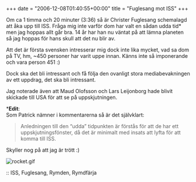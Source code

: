 +++
date = "2006-12-08T01:40:55+00:00"
title = "Fuglesang mot ISS"
+++

Om ca 1 timma och 20 minuter (3:36) så är Christer Fuglesang schemalagd att åka upp till ISS. Fråga mig inte varför dom har valt en sådan udda tid* men jag hoppas allt går bra. 14 år har han nu väntat på att lämna planeten så jag hoppas för hans skull att det nu blir av.

Att det är första svensken intresserar mig dock inte lika mycket, vad sa dom på TV, hm, ~450 personer har varit uppe innan. Känns inte så imponerande och vara person 451 :) 

Dock ska det bli intressant och få följa den ovanligt stora mediabevakningen av ett uppdrag, det ska bli intressant.

Jag noterade även att Maud Olofsson och Lars Leijonborg hade blivit skickade till USA för att se på uppskjutningen.

***Edit**:  
Som Patrick nämner i kommentarerna så är det självklart:

> Anledningen till den “udda” tidpunkten är förstås för att de har ett uppskjutningsfönster, då det är minimalt med insats att lyfta för att komma till ISS.

Skyller nog på att jag är trött :) 

<img id="image151" src="http://cdn.junkpile.se/2006/12/rocket.gif" alt="rocket.gif" />

:: ISS, Fuglesang, Rymden, Rymdfärja

<small></small>

